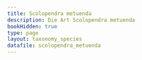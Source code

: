 ```yaml
---
title: Scolopendra metuenda
description: Die Art Scolopendra metuenda
bookHidden: true
type: page
layout: taxonomy_species
datafile: scolopendra_metuenda
---
```


